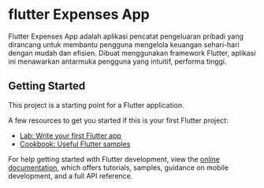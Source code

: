 # flutter Expenses App

Flutter Expenses App adalah aplikasi pencatat pengeluaran pribadi yang dirancang untuk membantu pengguna mengelola keuangan sehari-hari dengan mudah dan efisien. Dibuat menggunakan framework Flutter, aplikasi ini menawarkan antarmuka pengguna yang intuitif, performa tinggi.

## Getting Started

This project is a starting point for a Flutter application.

A few resources to get you started if this is your first Flutter project:

- [Lab: Write your first Flutter app](https://docs.flutter.dev/get-started/codelab)
- [Cookbook: Useful Flutter samples](https://docs.flutter.dev/cookbook)

For help getting started with Flutter development, view the
[online documentation](https://docs.flutter.dev/), which offers tutorials,
samples, guidance on mobile development, and a full API reference.
